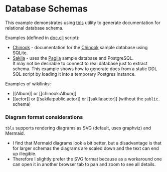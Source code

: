 # Database Schemas

This example demonstrates using [tbls](https://github.com/k1LoW/tbls) utility to generate documentation for relational database schema.

Examples (defined in [doc.clj](https://github.com/dundalek/dinodoc/blob/main/examples/dbschema/doc.clj) script):

- [Chinook](https://dinodoc.pages.dev/examples/dbschema/chinook/) - documentation for the [Chinook](https://github.com/lerocha/chinook-database) sample database using SQLite.
- [Sakila](https://dinodoc.pages.dev/examples/dbschema/sakila/) - uses the [Pagila](https://github.com/devrimgunduz/pagila) sample database and PostgreSQL.  
  It may not be desirable to connect to real database just to extract schema.
  This example shows how to generate docs from a static DDL SQL script by loading it into a temporary Postgres instance.

Examples of wikilinks:
- [[Album]] or [[chinook:Album]]
- [[actor]] or [[sakila:public.actor]] or [[sakila:actor]] (without the `public.` schema)

### Diagram format considerations

`tbls` supports rendering diagrams as SVG (default, uses graphviz) and Mermaid.

- I find that Mermaid diagrams look a bit better, but a disadvantage is that for larger schemas the diagrams are scaled down and the text can end up illegible.
- Therefore I slightly prefer the SVG format because as a workaround one can open it in another browser tab to pan and zoom to see all details.
